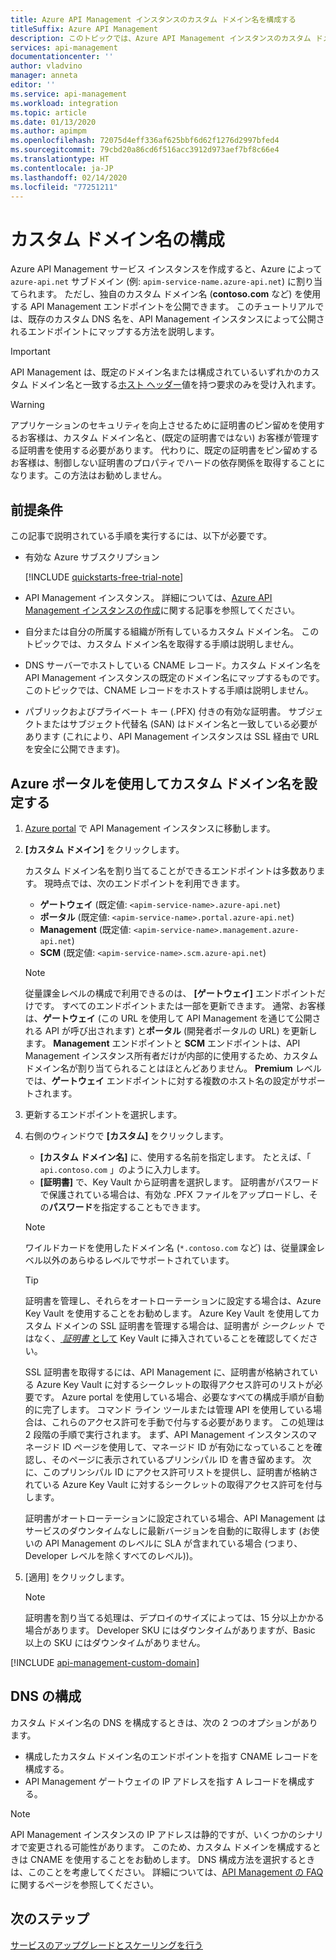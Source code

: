 ```yaml
---
title: Azure API Management インスタンスのカスタム ドメイン名を構成する
titleSuffix: Azure API Management
description: このトピックでは、Azure API Management インスタンスのカスタム ドメイン名を構成する方法について説明します。
services: api-management
documentationcenter: ''
author: vladvino
manager: anneta
editor: ''
ms.service: api-management
ms.workload: integration
ms.topic: article
ms.date: 01/13/2020
ms.author: apimpm
ms.openlocfilehash: 72075d4eff336af625bbf6d62f1276d2997bfed4
ms.sourcegitcommit: 79cbd20a86cd6f516acc3912d973aef7bf8c66e4
ms.translationtype: HT
ms.contentlocale: ja-JP
ms.lasthandoff: 02/14/2020
ms.locfileid: "77251211"
---
```

# <a name="configure-a-custom-domain-name"></a>カスタム ドメイン名の構成

Azure API Management サービス インスタンスを作成すると、Azure によって `azure-api.net` サブドメイン (例: `apim-service-name.azure-api.net`) に割り当てられます。 ただし、独自のカスタム ドメイン名 (**contoso.com** など) を使用する API Management エンドポイントを公開できます。 このチュートリアルでは、既存のカスタム DNS 名を、API Management インスタンスによって公開されるエンドポイントにマップする方法を説明します。

> [!IMPORTANT]
> API Management は、既定のドメイン名または構成されているいずれかのカスタム ドメイン名と一致する[ホスト ヘッダー](https://tools.ietf.org/html/rfc2616#section-14.23)値を持つ要求のみを受け入れます。

> [!WARNING]
> アプリケーションのセキュリティを向上させるために証明書のピン留めを使用するお客様は、カスタム ドメイン名と、(既定の証明書ではない) お客様が管理する証明書を使用する必要があります。 代わりに、既定の証明書をピン留めするお客様は、制御しない証明書のプロパティでハードの依存関係を取得することになります。この方法はお勧めしません。

## <a name="prerequisites"></a>前提条件

この記事で説明されている手順を実行するには、以下が必要です。

-   有効な Azure サブスクリプション

    [!INCLUDE [quickstarts-free-trial-note](../../includes/quickstarts-free-trial-note.md)]

-   API Management インスタンス。 詳細については、[Azure API Management インスタンスの作成](get-started-create-service-instance.md)に関する記事を参照してください。
-   自分または自分の所属する組織が所有しているカスタム ドメイン名。 このトピックでは、カスタム ドメイン名を取得する手順は説明しません。
-   DNS サーバーでホストしている CNAME レコード。カスタム ドメイン名を API Management インスタンスの既定のドメイン名にマップするものです。 このトピックでは、CNAME レコードをホストする手順は説明しません。
-   パブリックおよびプライベート キー (.PFX) 付きの有効な証明書。 サブジェクトまたはサブジェクト代替名 (SAN) はドメイン名と一致している必要があります (これにより、API Management インスタンスは SSL 経由で URL を安全に公開できます)。

## <a name="use-the-azure-portal-to-set-a-custom-domain-name"></a>Azure ポータルを使用してカスタム ドメイン名を設定する

1. [Azure portal](https://portal.azure.com/) で API Management インスタンスに移動します。
1. **[カスタム ドメイン]** をクリックします。

    カスタム ドメイン名を割り当てることができるエンドポイントは多数あります。 現時点では、次のエンドポイントを利用できます。

    - **ゲートウェイ** (既定値: `<apim-service-name>.azure-api.net`)
    - **ポータル** (既定値: `<apim-service-name>.portal.azure-api.net`)
    - **Management** (既定値: `<apim-service-name>.management.azure-api.net`)
    - **SCM** (既定値: `<apim-service-name>.scm.azure-api.net`)

    > [!NOTE]
    > 従量課金レベルの構成で利用できるのは、 **[ゲートウェイ]** エンドポイントだけです。
    > すべてのエンドポイントまたは一部を更新できます。 通常、お客様は、**ゲートウェイ** (この URL を使用して API Management を通じて公開される API が呼び出されます) と**ポータル** (開発者ポータルの URL) を更新します。
    > **Management** エンドポイントと **SCM** エンドポイントは、API Management インスタンス所有者だけが内部的に使用するため、カスタム ドメイン名が割り当てられることはほとんどありません。
    > **Premium** レベルでは、**ゲートウェイ** エンドポイントに対する複数のホスト名の設定がサポートされます。

1. 更新するエンドポイントを選択します。
1. 右側のウィンドウで **[カスタム]** をクリックします。

    - **[カスタム ドメイン名]** に、使用する名前を指定します。 たとえば、「 `api.contoso.com` 」のように入力します。
    - **[証明書]** で、Key Vault から証明書を選択します。 証明書がパスワードで保護されている場合は、有効な .PFX ファイルをアップロードし、その**パスワード**を指定することもできます。

    > [!NOTE]
    > ワイルドカードを使用したドメイン名 (`*.contoso.com` など) は、従量課金レベル以外のあらゆるレベルでサポートされています。

    > [!TIP]
    > 証明書を管理し、それらをオートローテーションに設定する場合は、Azure Key Vault を使用することをお勧めします。
    > Azure Key Vault を使用してカスタム ドメインの SSL 証明書を管理する場合は、証明書が _シークレット_ ではなく、[ _証明書_ として](https://docs.microsoft.com/rest/api/keyvault/CreateCertificate/CreateCertificate) Key Vault に挿入されていることを確認してください。
    >
    > SSL 証明書を取得するには、API Management に、証明書が格納されている Azure Key Vault に対するシークレットの取得アクセス許可のリストが必要です。 Azure portal を使用している場合、必要なすべての構成手順が自動的に完了します。 コマンド ライン ツールまたは管理 API を使用している場合は、これらのアクセス許可を手動で付与する必要があります。 この処理は 2 段階の手順で実行されます。 まず、API Management インスタンスのマネージド ID ページを使用して、マネージド ID が有効になっていることを確認し、そのページに表示されているプリンシパル ID を書き留めます。 次に、このプリンシパル ID にアクセス許可リストを提供し、証明書が格納されている Azure Key Vault に対するシークレットの取得アクセス許可を付与します。
    >
    > 証明書がオートローテーションに設定されている場合、API Management はサービスのダウンタイムなしに最新バージョンを自動的に取得します (お使いの API Management のレベルに SLA が含まれている場合 (つまり、Developer レベルを除くすべてのレベル))。

1. [適用] をクリックします。

    > [!NOTE]
    > 証明書を割り当てる処理は、デプロイのサイズによっては、15 分以上かかる場合があります。 Developer SKU にはダウンタイムがありますが、Basic 以上の SKU にはダウンタイムがありません。

[!INCLUDE [api-management-custom-domain](../../includes/api-management-custom-domain.md)]

## <a name="dns-configuration"></a>DNS の構成

カスタム ドメイン名の DNS を構成するときは、次の 2 つのオプションがあります。

-   構成したカスタム ドメイン名のエンドポイントを指す CNAME レコードを構成する。
-   API Management ゲートウェイの IP アドレスを指す A レコードを構成する。

> [!NOTE]
> API Management インスタンスの IP アドレスは静的ですが、いくつかのシナリオで変更される可能性があります。 このため、カスタム ドメインを構成するときは CNAME を使用することをお勧めします。 DNS 構成方法を選択するときは、このことを考慮してください。 詳細については、[API Management の FAQ](api-management-faq.md#how-can-i-secure-the-connection-between-the-api-management-gateway-and-my-back-end-services) に関するページを参照してください。

## <a name="next-steps"></a>次のステップ

[サービスのアップグレードとスケーリングを行う](upgrade-and-scale.md)
